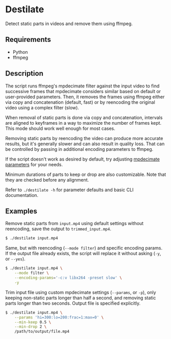# Destilate

Detect static parts in videos and remove them using ffmpeg.

## Requirements

 - Python
 - ffmpeg

## Description

The script runs ffmpeg's mpdecimate filter against the input video to find successive frames that mpdecimate considers similar based on default or user-provided parameters. Then, it removes the frames using ffmpeg either via copy and concatenation (default, fast) or by reencoding the original video using a complex filter (slow).

When removal of static parts is done via copy and concatenation, intervals are aligned to keyframes in a way to maximize the number of frames kept. This mode should work well enough for most cases.

Removing static parts by reencoding the video can produce more accurate results, but it's generally slower and can also result in quality loss. That can be controlled by passing in additional encoding parameters to ffmpeg.

If the script doesn't work as desired by default, try adjusting [mpdecimate parameters](https://ffmpeg.org/ffmpeg-filters.html#mpdecimate) for your needs.

Minimum durations of parts to keep or drop are also customizable. Note that they are checked before any alignment.

Refer to `./destilate -h` for parameter defaults and basic CLI documentation.

## Examples

Remove static parts from `input.mp4` using default settings without reencoding, save the output to `trimmed_input.mp4`.

```bash
$ ./destilate input.mp4
```

Same, but with reencoding (`--mode filter`) and specific encoding params. If the output file already exists, the script will replace it without asking (`-y`, or `--yes`).

```bash
$ ./destilate input.mp4 \
    --mode filter \
    --encoding-params='-c:v libx264 -preset slow' \
    -y
```

Trim input file using custom mpdecimate settings (`--params`, or `-p`), only keeping non-static parts longer than half a second, and removing static parts longer than two seconds. Output file is specified explicitly.

```bash
$ ./destilate input.mp4 \
    --params 'hi=300:lo=200:frac=1:max=0' \
    --min-keep 0.5 \
    --min-drop 2 \
    /path/to/output/file.mp4

